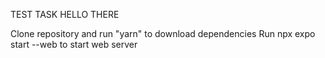TEST TASK HELLO THERE

Clone repository and run "yarn" to download dependencies
Run npx expo start --web to start web server
